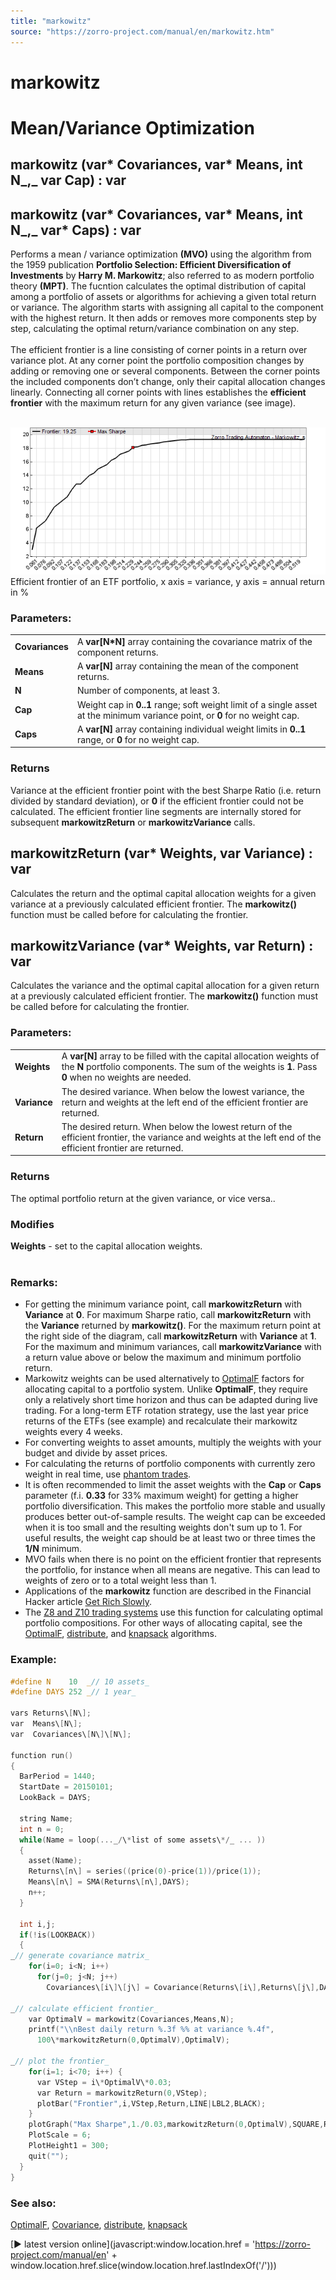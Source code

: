 ```yaml
---
title: "markowitz"
source: "https://zorro-project.com/manual/en/markowitz.htm"
---
```


# markowitz

# Mean/Variance Optimization

## markowitz (var\* Covariances, var\* Means, int N_,_ var Cap) : var

## markowitz (var\* Covariances, var\* Means, int N_,_ var\* Caps) : var

Performs a mean / variance optimization **(MVO)** using the algorithm from the 1959 publication **Portfolio Selection: Efficient Diversification of Investments** by **Harry M. Markowitz**; also referred to as modern portfolio theory **(MPT)**. The fucntion calculates the optimal distribution of capital among a portfolio of assets or algorithms for achieving a given total return or variance. The algorithm starts with assigning all capital to the component with the highest return. It then adds or removes more components step by step, calculating the optimal return/variance combination on any step.  
   
The efficient frontier is a line consisting of corner points in a return over variance plot. At any corner point the portfolio composition changes by adding or removing one or several components. Between the corner points the included components don’t change, only their capital allocation changes linearly. Connecting all corner points with lines establishes the **efficient frontier** with the maximum return for any given variance (see image).  
 

![Efficient Frontier](../images/markowitz.png)   
Efficient frontier of an ETF portfolio, x axis = variance, y axis = annual return in %

### Parameters:

<table border="0"><tbody><tr><td><strong>Covariances</strong></td><td>A <strong>var[N*N]</strong> array containing the covariance matrix of the component returns.</td></tr><tr><td><strong>Means</strong></td><td>A <strong>var[N]</strong> array containing the mean of the component returns.</td></tr><tr><td><strong>N</strong></td><td>Number of components, at least 3.</td></tr><tr><td><strong>Cap</strong></td><td>Weight cap in <strong>0..1</strong> range; soft weight limit of a single asset at the minimum variance point, or <strong>0</strong> for no weight cap.</td></tr><tr><td><strong>Caps</strong></td><td>A <strong>var[N]</strong> array containing individual weight limits in <strong>0..1</strong> range, or <strong>0</strong> for no weight cap.</td></tr></tbody></table>

### Returns

Variance at the efficient frontier point with the best Sharpe Ratio (i.e. return divided by standard deviation), or **0** if the efficient frontier could not be calculated. The efficient frontier line segments are internally stored for subsequent **markowitzReturn** or **markowitzVariance** calls.

## markowitzReturn (var\* Weights, var Variance) : var

Calculates the return and the optimal capital allocation weights for a given variance at a previously calculated efficient frontier. The **markowitz()** function must be called before for calculating the frontier.

## markowitzVariance (var\* Weights, var Return) : var

Calculates the variance and the optimal capital allocation for a given return at a previously calculated efficient frontier. The **markowitz()** function must be called before for calculating the frontier.

### Parameters:

<table border="0"><tbody><tr><td><strong>Weights</strong></td><td>A <strong>var[N]</strong> array to be filled with the capital allocation weights of the <strong>N</strong> portfolio components. The sum of the weights is <strong>1</strong>. Pass <strong>0</strong> when no weights are needed.</td></tr><tr><td><strong>Variance</strong></td><td>The desired variance. When below the lowest variance, the return and weights at the left end of the efficient frontier are returned.</td></tr><tr><td><strong>Return</strong></td><td>The desired return. When below the lowest return of the efficient frontier, the variance and weights at the left end of the efficient frontier are returned.</td></tr></tbody></table>

### Returns

The optimal portfolio return at the given variance, or vice versa..  

### Modifies

**Weights** - set to the capital allocation weights.  
   

### Remarks:

*   For getting the minimum variance point, call **markowitzReturn** with **Variance** at **0**. For maximum Sharpe ratio, call **markowitzReturn** with the **Variance** returned by **markowitz()**. For the maximum return point at the right side of the diagram, call **markowitzReturn** with **Variance** at **1**. For the maximum and minimum variances, call **markowitzVariance** with a return value above or below the maximum and minimum portfolio return.
*   Markowitz weights can be used alternatively to [OptimalF](016_OptimalF_money_management.md) factors for allocating capital to a portfolio system. Unlike **OptimalF**, they require only a relatively short time horizon and thus can be adapted during live trading. For a long-term ETF rotation strategy, use the last year price returns of the ETFs (see example) and recalculate their markowitz weights every 4 weeks.
*   For converting weights to asset amounts, multiply the weights with your budget and divide by asset prices.
*   For calculating the returns of portfolio components with currently zero weight in real time, use [phantom trades](lots.htm#phantom).
*   It is often recommended to limit the asset weights with the **Cap** or **Caps** parameter (f.i. **0.33** for 33% maximum weight) for getting a higher portfolio diversification. This makes the portfolio more stable and usually produces better out-of-sample results. The weight cap can be exceeded when it is too small and the resulting weights don't sum up to 1. For useful results, the weight cap should be at least two or three times the **1/N** minimum.
*   MVO fails when there is no point on the efficient frontier that represents the portfolio, for instance when all means are negative. This can lead to weights of zero or to a total weight less than 1.
*   Applications of the **markowitz** function are described in the Financial Hacker article [Get Rich Slowly](http://www.financial-hacker.com/get-rich-slowly/).
*   The [Z8 and Z10 trading systems](zsystems.md) use this function for calculating optimal portfolio compositions. For other ways of allocating capital, see the [OptimalF](016_OptimalF_money_management.md), [distribute](129_filter_renorm.md), and [knapsack](129_filter_renorm.md) algorithms.

### Example:

```c
#define N    10  _// 10 assets_
#define DAYS 252 _// 1 year_
 
vars Returns\[N\];
var  Means\[N\];
var  Covariances\[N\]\[N\];
 
function run()
{
  BarPeriod = 1440;
  StartDate = 20150101;
  LookBack = DAYS;
  
  string Name;
  int n = 0;
  while(Name = loop(..._/\*list of some assets\*/_ ... )) 
  {
    asset(Name);    
    Returns\[n\] = series((price(0)-price(1))/price(1));
    Means\[n\] = SMA(Returns\[n\],DAYS);
    n++;
  }
  
  int i,j;
  if(!is(LOOKBACK))
  {
_// generate covariance matrix_
    for(i=0; i<N; i++)
      for(j=0; j<N; j++)
        Covariances\[i\]\[j\] = Covariance(Returns\[i\],Returns\[j\],DAYS);

_// calculate efficient frontier_
    var OptimalV = markowitz(Covariances,Means,N);
    printf("\\nBest daily return %.3f %% at variance %.4f",
      100\*markowitzReturn(0,OptimalV),OptimalV);

_// plot the frontier_
    for(i=1; i<70; i++) {
      var VStep = i\*OptimalV\*0.03;
      var Return = markowitzReturn(0,VStep);
      plotBar("Frontier",i,VStep,Return,LINE|LBL2,BLACK);
    }
    plotGraph("Max Sharpe",1./0.03,markowitzReturn(0,OptimalV),SQUARE,RED);
    PlotScale = 6;
    PlotHeight1 = 300;    
    quit("");
  }
}
```

### See also:

[OptimalF](016_OptimalF_money_management.md), [Covariance](033_W4a_Indicator_implementation.md), [distribute](129_filter_renorm.md), [knapsack](129_filter_renorm.md)

[► latest version online](javascript:window.location.href = 'https://zorro-project.com/manual/en' + window.location.href.slice\(window.location.href.lastIndexOf\('/'\)\))
